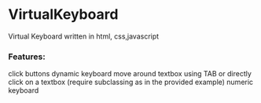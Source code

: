 # VirtualKeyboard

Virtual Keyboard written in html, css,javascript

### Features:

click buttons
dynamic keyboard
move around textbox using TAB or directly click on a textbox (require subclassing as in the provided example)
numeric keyboard
